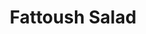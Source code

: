 ---
title: "Fattoush Salad"
description: "Garden Salad tossed in traditional Lebanese dressing of lemon, garlic & oil, topped with fried pita"
price_s: ""
price_l: "10.50"
price_lg: ""
weight: "4"
hidden: true
---
